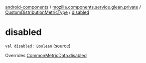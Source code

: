 [android-components](../../index.md) / [mozilla.components.service.glean.private](../index.md) / [CustomDistributionMetricType](index.md) / [disabled](./disabled.md)

# disabled

`val disabled: `[`Boolean`](https://kotlinlang.org/api/latest/jvm/stdlib/kotlin/-boolean/index.html) [(source)](https://github.com/mozilla-mobile/android-components/blob/master/components/service/glean/src/main/java/mozilla/components/service/glean/private/CustomDistributionMetricType.kt#L31)

Overrides [CommonMetricData.disabled](../-common-metric-data/disabled.md)

